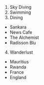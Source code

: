 1. Sky Diving
2. Swimming
3. Dining
  * Sankara
  * News Cafe
  * The Alchemist
  * Radisson Blu
4. Wanderlust
  * Mauritius
  * Rwanda
  * France
  * England
